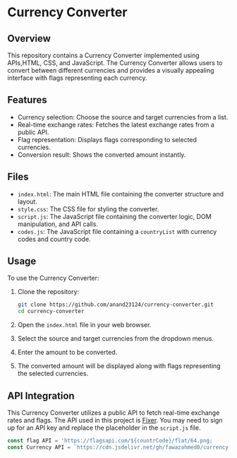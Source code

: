 # Currency Converter

## Overview

This repository contains a Currency Converter implemented using APIs,HTML, CSS, and JavaScript. The Currency Converter allows users to convert between different currencies and provides a visually appealing interface with flags representing each currency.

## Features

- Currency selection: Choose the source and target currencies from a list.
- Real-time exchange rates: Fetches the latest exchange rates from a public API.
- Flag representation: Displays flags corresponding to selected currencies.
- Conversion result: Shows the converted amount instantly.

## Files

- `index.html`: The main HTML file containing the converter structure and layout.
- `style.css`: The CSS file for styling the converter.
- `script.js`: The JavaScript file containing the converter logic, DOM manipulation, and API calls.
- `codes.js`: The JavaScript file containing a `countryList` with currency codes and country code.

## Usage

To use the Currency Converter:

1. Clone the repository:

    ```bash
    git clone https://github.com/anand23124/currency-converter.git
    cd currency-converter
    ```

2. Open the `index.html` file in your web browser.

3. Select the source and target currencies from the dropdown menus.

4. Enter the amount to be converted.

5. The converted amount will be displayed along with flags representing the selected currencies.

## API Integration

This Currency Converter utilizes a public API to fetch real-time exchange rates and flags. The API used in this project is [Fixer](https://fixer.io/). You may need to sign up for an API key and replace the placeholder in the `script.js` file.

```javascript
const flag API = 'https://flagsapi.com/${countrCode}/flat/64.png;
const Currency API = `https://cdn.jsdelivr.net/gh/fawazahmed0/currency-api@1/latest/currencies/usa/inr.json`;
